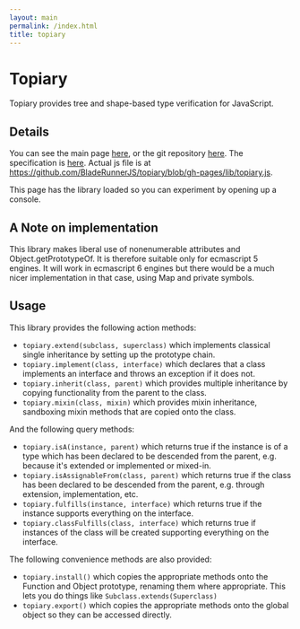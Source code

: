 ```yaml
---
layout: main
permalink: /index.html
title: topiary
---
```


<script type="text/javascript" src="lib/topiary.js"></script>

Topiary
=======

Topiary provides tree and shape-based type verification for JavaScript.

Details
-------

You can see the main page [here](http://BladeRunnerJS.github.io/topiary/), or the git repository [here](https://github.com/BladeRunnerJS/topiary).
The specification is [here](specs).
Actual js file is at https://github.com/BladeRunnerJS/topiary/blob/gh-pages/lib/topiary.js.

This page has the library loaded so you can experiment by opening up a console.


A Note on implementation
------------------------

This library makes liberal use of nonenumerable attributes and Object.getPrototypeOf.
It is therefore suitable only for ecmascript 5 engines.  It will work in ecmascript 6
engines but there would be a much nicer implementation in that case, using Map and
private symbols.


Usage
-----

This library provides the following action methods:

* `topiary.extend(subclass, superclass)` which implements classical single inheritance by setting up the prototype chain.
* `topiary.implement(class, interface)` which declares that a class implements an interface and throws an exception if it does not.
* `topiary.inherit(class, parent)` which provides multiple inheritance by copying functionality from the parent to the class.
* `topiary.mixin(class, mixin)` which provides mixin inheritance, sandboxing mixin methods that are copied onto the class.

And the following query methods:

* `topiary.isA(instance, parent)` which returns true if the instance is of a type which has been declared to be descended from the parent, e.g. because it's extended or implemented or mixed-in.
* `topiary.isAssignableFrom(class, parent)` which returns true if the class has been declared to be descended from the parent, e.g. through extension, implementation, etc.
* `topiary.fulfills(instance, interface)` which returns true if the instance supports everything on the interface.
* `topiary.classFulfills(class, interface)` which returns true if instances of the class will be created supporting everything on the interface.

The following convenience methods are also provided:

* `topiary.install()` which copies the appropriate methods onto the Function and Object prototype, renaming them where appropriate.  This lets you do things like `Subclass.extends(Superclass)`
* `topiary.export()` which copies the appropriate methods onto the global object so they can be accessed directly.
